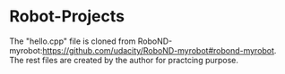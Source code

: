 # Robot-Projects

The "hello.cpp" file is cloned from RoboND-myrobot:https://github.com/udacity/RoboND-myrobot#robond-myrobot.
The rest files are created by the author for practcing purpose.
